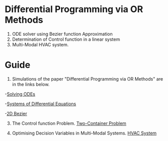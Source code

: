 # Differential Programming via OR Methods
1. ODE solver using Bezier function Approximation
2. Determination of Control function in a linear system
3. Multi-Modal HVAC system.

# Guide
1. Simulations of the paper "Differential Programming via OR Methods" are in the links below.

-[Solving ODEs](https://github.com/berserank/Viterbi/blob/main/ODE.py)

-[Systems of Differential Equations](https://github.com/berserank/Viterbi/blob/main/Systems_of_diff_eq.py)

-[2D Bezier](https://github.com/berserank/Viterbi/blob/main/2D%20Bezier.py)


3. The Control function Problem.
[Two-Container Problem](https://github.com/berserank/Viterbi/blob/main/linear_ode.py)

4. Optimising Decision Variables in Multi-Modal Systems.
[HVAC System](https://github.com/berserank/Viterbi/blob/main/hvac_system.py)
